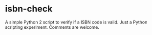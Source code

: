 # isbn-check
A simple Python 2 script to verify if a ISBN code is valid.
Just a Python scripting experiment.
Comments are welcome.
